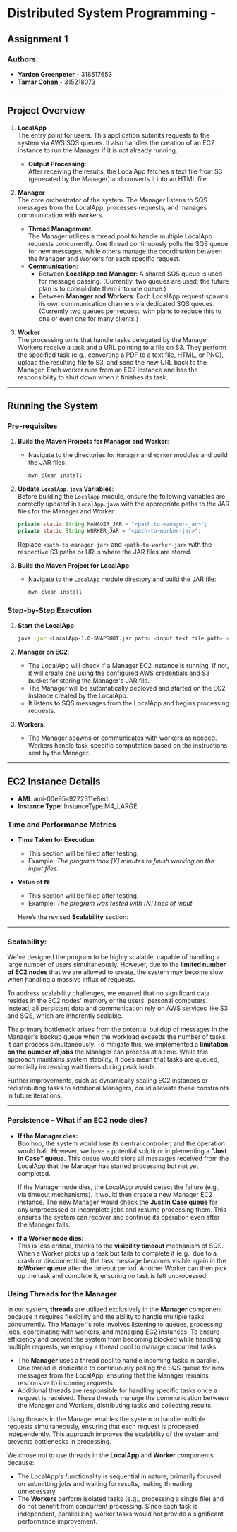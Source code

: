 # Distributed System Programming -

## Assignment 1

### Authors:

- **Yarden Greenpeter** - 318517653
- **Tamar Cohen** - 315218073

---

## Project Overview

1. **LocalApp**  
   The entry point for users. This application submits requests to the system via AWS SQS queues. It also handles the creation of an EC2 instance to run the Manager if it is not already running.

   - **Output Processing**:  
     After receiving the results, the LocalApp fetches a text file from S3 (generated by the Manager) and converts it into an HTML file.

2. **Manager**  
   The core orchestrator of the system. The Manager listens to SQS messages from the LocalApp, processes requests, and manages communication with workers.

   - **Thread Management**:  
     The Manager utilizes a thread pool to handle multiple LocalApp requests concurrently. One thread continuously polls the SQS queue for new messages, while others manage the coordination between the Manager and Workers for each specific request.
   - **Communication**:
     - Between **LocalApp and Manager**: A shared SQS queue is used for message passing. (Currently, two queues are used; the future plan is to consolidate them into one queue.)
     - Between **Manager and Workers**: Each LocalApp request spawns its own communication channels via dedicated SQS queues. (Currently two queues per request, with plans to reduce this to one or even one for many clients.)

3. **Worker**  
   The processing units that handle tasks delegated by the Manager. Workers receive a task and a URL pointing to a file on S3. They perform the specified task (e.g., converting a PDF to a text file, HTML, or PNG), upload the resulting file to S3, and send the new URL back to the Manager. Each worker runs from an EC2 instance and has the responsibility to shut down when it finishes its task.

---

## Running the System

### Pre-requisites

1. **Build the Maven Projects for Manager and Worker**:

   - Navigate to the directories for `Manager` and `Worker` modules and build the JAR files:
     ```bash
     mvn clean install
     ```

2. **Update `LocalApp.java` Variables**:  
   Before building the `LocalApp` module, ensure the following variables are correctly updated in `LocalApp.java` with the appropriate paths to the JAR files for the Manager and Worker:

   ```java
   private static String MANAGER_JAR = "<path-to-manager-jar>";
   private static String WORKER_JAR = "<path-to-worker-jar>";
   ```

   Replace `<path-to-manager-jar>` and `<path-to-worker-jar>` with the respective S3 paths or URLs where the JAR files are stored.

3. **Build the Maven Project for LocalApp**:
   - Navigate to the `LocalApp` module directory and build the JAR file:
     ```bash
     mvn clean install
     ```

### Step-by-Step Execution

1. **Start the LocalApp**:

   ```bash
   java -jar <LocalApp-1.0-SNAPSHOT.jar path> <input text file path> <output file name> <num of lines per worker> <terminate - not must>
   ```

2. **Manager on EC2**:

   - The LocalApp will check if a Manager EC2 instance is running. If not, it will create one using the configured AWS credentials and S3 bucket for storing the Manager's JAR file.
   - The Manager will be automatically deployed and started on the EC2 instance created by the LocalApp.
   - It listens to SQS messages from the LocalApp and begins processing requests.

3. **Workers**:
   - The Manager spawns or communicates with workers as needed. Workers handle task-specific computation based on the instructions sent by the Manager.

---

## EC2 Instance Details

- **AMI**: ami-00e95a9222311e8ed
- **Instance Type**: InstanceType.M4_LARGE

### Time and Performance Metrics

- **Time Taken for Execution**:

  - This section will be filled after testing.
  - Example: _The program took [X] minutes to finish working on the input files._

- **Value of N**:

  - This section will be filled after testing.
  - Example: _The program was tested with [N] lines of input._

  Here’s the revised **Scalability** section:

---

### **Scalability**:

We've designed the program to be highly scalable, capable of handling a large number of users simultaneously. However, due to the **limited number of EC2 nodes** that we are allowed to create, the system may become slow when handling a massive influx of requests.

To address scalability challenges, we ensured that no significant data resides in the EC2 nodes' memory or the users' personal computers. Instead, all persistent data and communication rely on AWS services like S3 and SQS, which are inherently scalable.

The primary bottleneck arises from the potential buildup of messages in the Manager's backup queue when the workload exceeds the number of tasks it can process simultaneously. To mitigate this, we implemented a **limitation on the number of jobs** the Manager can process at a time. While this approach maintains system stability, it does mean that tasks are queued, potentially increasing wait times during peak loads.

Further improvements, such as dynamically scaling EC2 instances or redistributing tasks to additional Managers, could alleviate these constraints in future iterations.

---

### Persistence – What if an EC2 node dies?

- **If the Manager dies:**  
   Boo hoo, the system would lose its central controller, and the operation would halt. However, we have a potential solution: implementing a **"Just In Case" queue.** This queue would store all messages received from the LocalApp that the Manager has started processing but not yet completed.

  If the Manager node dies, the LocalApp would detect the failure (e.g., via timeout mechanisms). It would then create a new Manager EC2 instance. The new Manager would check the **Just In Case queue** for any unprocessed or incomplete jobs and resume processing them. This ensures the system can recover and continue its operation even after the Manager fails.

- **If a Worker node dies:**  
   This is less critical, thanks to the **visibility timeout** mechanism of SQS. When a Worker picks up a task but fails to complete it (e.g., due to a crash or disconnection), the task message becomes visible again in the **toWorker queue** after the timeout period. Another Worker can then pick up the task and complete it, ensuring no task is left unprocessed.

### Using Threads for the Manager

In our system, **threads** are utilized exclusively in the **Manager** component because it requires flexibility and the ability to handle multiple tasks concurrently. The Manager's role involves listening to queues, processing jobs, coordinating with workers, and managing EC2 instances. To ensure efficiency and prevent the system from becoming blocked while handling multiple requests, we employ a thread pool to manage concurrent tasks.

- The **Manager** uses a thread pool to handle incoming tasks in parallel. One thread is dedicated to continuously polling the SQS queue for new messages from the LocalApp, ensuring that the Manager remains responsive to incoming requests.
- Additional threads are responsible for handling specific tasks once a request is received. These threads manage the communication between the Manager and Workers, distributing tasks and collecting results.

Using threads in the Manager enables the system to handle multiple requests simultaneously, ensuring that each request is processed independently. This approach improves the scalability of the system and prevents bottlenecks in processing.

We chose not to use threads in the **LocalApp** and **Worker** components because:

- The LocalApp's functionality is sequential in nature, primarily focused on submitting jobs and waiting for results, making threading unnecessary.
- The **Workers** perform isolated tasks (e.g., processing a single file) and do not benefit from concurrent processing. Since each task is independent, parallelizing worker tasks would not provide a significant performance improvement.
